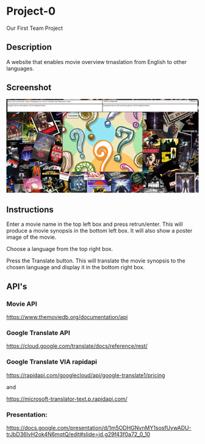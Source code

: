 # Project-0
Our First Team Project

## Description
A website that enables movie overview trnaslation from English to other languages.

## Screenshot
![](/assets/screen.png)

## Instructions

Enter a movie name in the top left box and press retrun/enter.  This will produce a movie synopsis in the bottom left box.  It will also show a poster image of the movie.

Choose a language from the top right box.  

Press the Translate button.  This will translate the movie synopsis to the chosen language and display it in the bottom right box.

## API's

### Movie API
https://www.themoviedb.org/documentation/api

### Google Translate API
https://cloud.google.com/translate/docs/reference/rest/

### Google Translate VIA rapidapi
https://rapidapi.com/googlecloud/api/google-translate1/pricing

and

https://microsoft-translator-text.p.rapidapi.com/

### Presentation:
https://docs.google.com/presentation/d/1m5ODHGNvnMY1sosfUywADU-trJbD36lvH2ok4N6mqtQ/edit#slide=id.g29f43f0a72_0_10
